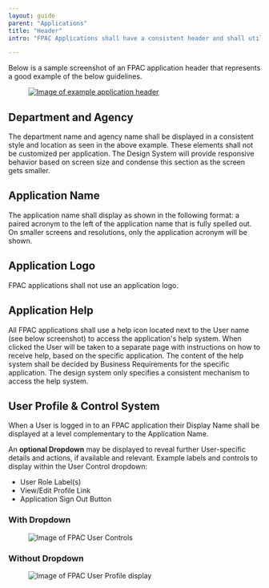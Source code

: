 ```yaml
---
layout: guide
parent: "Applications"
title: "Header"
intro: "FPAC Applications shall have a consistent header and shall utilize the header component (and associated styles) defined in the Design System. Only certain aspects of the header may be customized for individual applications (specified below).  Fonts, colors, alignment, etc shall not be modified from the common header component provided by the design system.  Nor shall applications add customizations such as logos, imagery, icons, etc."

---
```


Below is a sample screenshot of an FPAC application header that represents a good example of the below guidelines.

<figure>
  <a href="{{ site.baseurl }}img/subcategories/applications/app-name-approved.jpg" target="_blank"><img src="{{ site.baseurl }}img/subcategories/applications/app-name-approved.jpg" alt="Image of example application header"></a>
</figure>


## Department and Agency

The department name and agency name shall be displayed in a consistent style and location as seen in the above example. These elements shall not be customized per application. The Design System will provide responsive behavior based on screen size and condense this section as the screen gets smaller.

## Application Name

The application name shall display as shown in the following format: a paired acronym to the left of the application name that is fully spelled out. On smaller screens and resolutions, only the application acronym will be shown.

## Application Logo

FPAC applications shall not use an application logo.

## Application Help

All FPAC applications shall use a help icon located next to the User name (see below screenshot) to access the application's help system. When clicked the User will be taken to a separate page with instructions on how to receive help, based on the specific application. The content of the help system shall be decided by Business Requirements for the specific application. The design system only specifies a consistent mechanism to access the help system.

## User Profile & Control System

When a User is logged in to an FPAC application their Display Name shall be displayed at a level complementary to the Application Name.

An **optional Dropdown** may be displayed to reveal further User-specific details and actions, if available and relevant. Example labels and controls to display within the User Control dropdown:

* User Role Label(s)
* View/Edit Profile Link
* Application Sign Out Button

<div class="fsa-grid">
  <div class="fsa-grid__1 fsa-grid__1/2@m">
    <h3>With Dropdown</h3>
    <figure>
      <img src="{{ site.baseurl }}img/subcategories/applications/user-control-dropdown.png" alt="Image of FPAC User Controls">
    </figure>
  </div>
  <div class="fsa-grid__1 fsa-grid__1/2@m">
    <h3>Without Dropdown</h3>
    <figure>
      <img src="{{ site.baseurl }}img/subcategories/applications/user-control-no-dropdown.png" alt="Image of FPAC User Profile display">
    </figure>
  </div>
</div>
